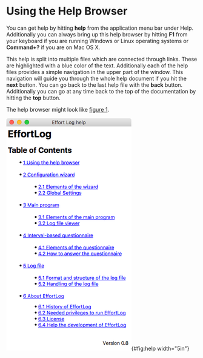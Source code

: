 <!--
  Copyright (c) 2015-2018 by IT Center, RWTH Aachen University

  This file is part of EffortLog, a tool for collecting software
  development effort.

  EffortLog is free software: you can redistribute it and/or modify
  it under the terms of the GNU General Public License as published by
  the Free Software Foundation, either version 3 of the License, or
  (at your option) any later version.

  EffortLog is distributed in the hope that it will be useful,
  but WITHOUT ANY WARRANTY; without even the implied warranty of
  MERCHANTABILITY or FITNESS FOR A PARTICULAR PURPOSE.  See the
  GNU General Public License for more details.

  You should have received a copy of the GNU General Public License
  along with EffortLog.  If not, see <http://www.gnu.org/licenses/>.
-->

# Using the Help Browser

You can get help by hitting **help** from the application menu bar under
Help. Additionally you can always bring up this help browser by hitting
**F1** from your keyboard if you are running Windows or Linux operating
systems or **Command+?** if you are on Mac OS X.

This help is split into multiple files which are connected through
links. These are highlighted with a blue color of the text. Additionally
each of the help files provides a simple navigation in the upper part of
the window. This navigation will guide you through the whole help
document if you hit the **next** button. You can go back to the last
help file with the **back** button. Additionally you can go at any time
back to the top of the documentation by hitting the **top** button.

The help browser might look like [figure 1](#help).

![The help window.](images/help.png){#fig:help width="5in"}
